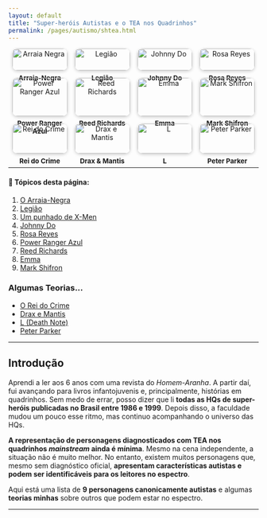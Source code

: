 ```yaml
---
layout: default
title: "Super-heróis Autistas e o TEA nos Quadrinhos"
permalink: /pages/autismo/shtea.html
---
```


<style>
.img-grid {
  display: flex;
  flex-wrap: wrap;
  justify-content: center;
  gap: 15px;
  margin-bottom: 2em;
}
.img-grid a {
  width: 22%;
  text-align: center;
  text-decoration: none;
  color: inherit;
}
.img-grid img {
  width: 100%;
  border-radius: 10px;
  box-shadow: 0 2px 6px rgba(0,0,0,0.2);
}
.img-grid span {
  display: block;
  margin-top: 0.5em;
  font-weight: bold;
  font-size: 0.95em;
}
@media (max-width: 768px) {
  .img-grid a {
    width: 45%;
  }
}
@media (max-width: 480px) {
  .img-grid a {
    width: 100%;
  }
}
</style>

<div class="img-grid">
  <a href="#arraia">
    <img src="https://itxesco.github.io/assets/figuras/autismo/arraia_negra.jpg" alt="Arraia Negra">
    <span>Arraia-Negra</span>
  </a>
  <a href="#legiao">
    <img src="https://itxesco.github.io/assets/figuras/autismo/legion.jpg" alt="Legião">
    <span>Legião</span>
  </a>
  <a href="#johnny">
    <img src="https://itxesco.github.io/assets/figuras/autismo/jhonnydo.jpg" alt="Johnny Do">
    <span>Johnny Do</span>
  </a>
  <a href="#rosa">
    <img src="https://itxesco.github.io/assets/figuras/autismo/rosareyes.jpg" alt="Rosa Reyes">
    <span>Rosa Reyes</span>
  </a>
  <a href="#power_ranger">
    <img src="https://itxesco.github.io/assets/figuras/autismo/blueranger.jpg" alt="Power Ranger Azul">
    <span>Power Ranger Azul</span>
  </a>
  <a href="#richards">
    <img src="https://itxesco.github.io/assets/figuras/autismo/reed_autista.jpg" alt="Reed Richards">
    <span>Reed Richards</span>
  </a>
  <a href="#emma">
    <img src="https://itxesco.github.io/assets/figuras/autismo/Emma.jpeg" alt="Emma">
    <span>Emma</span>
  </a>
  <a href="#mark">
    <img src="https://itxesco.github.io/assets/figuras/autismo/mark.jpg" alt="Mark Shifron">
    <span>Mark Shifron</span>
  </a>
  <a href="#kingpin">
    <img src="https://itxesco.github.io/assets/figuras/autismo/kingpin.jpg" alt="Rei do Crime">
    <span>Rei do Crime</span>
  </a>
  <a href="#drax_mantis">
    <img src="https://itxesco.github.io/assets/figuras/autismo/drax_mantis.jpg" alt="Drax e Mantis">
    <span>Drax & Mantis</span>
  </a>
  <a href="#L">
    <img src="https://itxesco.github.io/assets/figuras/autismo/L_2.jpg" alt="L">
    <span>L</span>
  </a>
  <a href="#miranha">
    <img src="https://itxesco.github.io/assets/figuras/autismo/spiderman.jpg" alt="Peter Parker">
    <span>Peter Parker</span>
  </a>
</div>

---

#### 📌 Tópicos desta página:

1. [O Arraia-Negra](#arraia)  
2. [Legião](#legiao)  
3. [Um punhado de X-Men](#x_men)  
4. [Johnny Do](#johnny)  
5. [Rosa Reyes](#rosa)  
6. [Power Ranger Azul](#power_ranger)  
7. [Reed Richards](#richards)  
8. [Emma](#emma)  
9. [Mark Shifron](#mark)  

### Algumas Teorias...  
- [O Rei do Crime](#kingpin)  
- [Drax e Mantis](#drax_mantis)  
- [L (Death Note)](#L)  
- [Peter Parker](#miranha)  

---

## Introdução

Aprendi a ler aos 6 anos com uma revista do *Homem-Aranha*. A partir daí, fui avançando para livros infantojuvenis e, principalmente, histórias em quadrinhos. Sem medo de errar, posso dizer que li **todas as HQs de super-heróis publicadas no Brasil entre 1986 e 1999**. Depois disso, a faculdade mudou um pouco esse ritmo, mas continuo acompanhando o universo das HQs.

**A representação de personagens diagnosticados com TEA nos quadrinhos *mainstream* ainda é mínima**. Mesmo na cena independente, a situação não é muito melhor. No entanto, existem muitos personagens que, mesmo sem diagnóstico oficial, **apresentam características autistas e podem ser identificáveis para os leitores no espectro**.

Aqui está uma lista de **9 personagens canonicamente autistas** e algumas **teorias minhas** sobre outros que podem estar no espectro.

---
